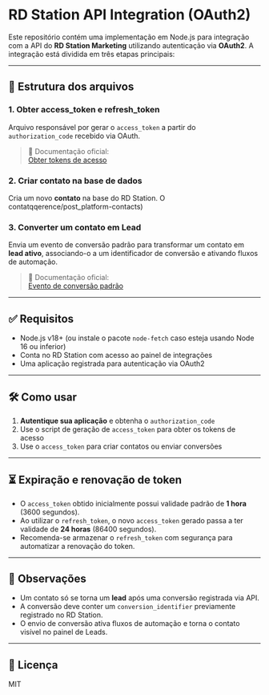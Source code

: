 # RD Station API Integration (OAuth2)

Este repositório contém uma implementação em Node.js para integração com a API do **RD Station Marketing** utilizando autenticação via **OAuth2**. A integração está dividida em três etapas principais:

---

## 📁 Estrutura dos arquivos

### 1. **Obter access_token e refresh_token**
Arquivo responsável por gerar o `access_token` a partir do `authorization_code` recebido via OAuth.

> 🔗 Documentação oficial:  
[Obter tokens de acesso](https://developers.rdstation.com/reference/obter-tokens-acesso)

### 2. **Criar contato na base de dados**
Cria um novo **contato** na base do RD Station. O contatqqerence/post_platform-contacts)

### 3. **Converter um contato em Lead**
Envia um evento de conversão padrão para transformar um contato em **lead ativo**, associando-o a um identificador de conversão e ativando fluxos de automação.

> 🔗 Documentação oficial:  
[Evento de conversão padrão](https://developers.rdstation.com/reference/evento-de-conversao-padrao)

---

## ✅ Requisitos

- Node.js v18+ (ou instale o pacote `node-fetch` caso esteja usando Node 16 ou inferior)
- Conta no RD Station com acesso ao painel de integrações
- Uma aplicação registrada para autenticação via OAuth2

---

## 🛠️ Como usar

1. **Autentique sua aplicação** e obtenha o `authorization_code`
2. Use o script de geração de `access_token` para obter os tokens de acesso
3. Use o `access_token` para criar contatos ou enviar conversões

---

## ⏳ Expiração e renovação de token

- O `access_token` obtido inicialmente possui validade padrão de **1 hora** (3600 segundos).
- Ao utilizar o `refresh_token`, o novo `access_token` gerado passa a ter validade de **24 horas** (86400 segundos).
- Recomenda-se armazenar o `refresh_token` com segurança para automatizar a renovação do token.

---

## 📌 Observações

- Um contato só se torna um **lead** após uma conversão registrada via API.
- A conversão deve conter um `conversion_identifier` previamente registrado no RD Station.
- O envio de conversão ativa fluxos de automação e torna o contato visível no painel de Leads.

---

## 📄 Licença

MIT